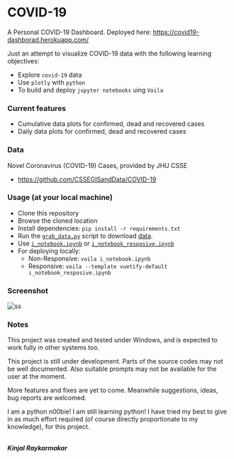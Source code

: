 # COVID-19
A Personal COVID-19 Dashboard. Deployed here:
https://covid19-dashborad.herokuapp.com/

Just an attempt to visualize COVID-19 data with the following learning objectives:
- Explore ````covid-19```` data
- Use ````plotly```` with ````python````
- To build and deploy ````jupyter notebooks```` uing ````Voila````

### Current features
- Cumulative data plots for confirmed, dead and recovered cases
- Daily data plots for confirmed, dead and recovered cases

### Data
Novel Coronavirus (COVID-19) Cases, provided by JHU CSSE
- https://github.com/CSSEGISandData/COVID-19

### Usage (at your local machine)
* Clone this repository
* Browse the cloned location
* Install dependencies: ````pip install -r requirements.txt````
* Run the [````grab_data.py````](grab_data.py) script to download [data](data).
* Use [````i_notebook.ipynb````](i_notebook.ipynb) or [````i_notebook_resposive.ipynb````](i_notebook_resposive.ipynb)
* For deploying locally:
  - Non-Responsive: ````voila i_notebook.ipynb````
  - Responsive: ````voila --template vuetify-default i_notebook_resposive.ipynb````

### Screenshot
![ss](https://user-images.githubusercontent.com/34955854/80311255-422d6100-87fc-11ea-814a-43051476320b.png)

### Notes
This project was created and tested under Windows, and is expected to work fully in other systems too.

This project is still under development. Parts of the source codes may not be well documented.
Also suitable prompts may not be available for the user at the moment.

More features and fixes are yet to come. Meanwhile suggestions, ideas, bug reports are welcomed.

I am a python n00bie! I am still learning python! I have tried my best to give in as much effort required (of course directly proportionate to my knowledge), for this project.

<br>***Kinjal Raykarmakar***
